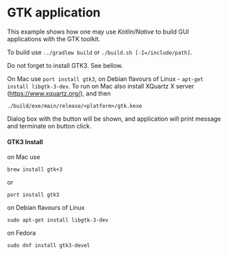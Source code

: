 # GTK application

 This example shows how one may use _Kotlin/Native_ to build GUI
 applications with the GTK toolkit.

To build use `../gradlew build` or `./build.sh [-I=/include/path]`.

Do not forget to install GTK3. See bellow.

On Mac use `port install gtk3`, on Debian flavours of Linux - `apt-get install libgtk-3-dev`.
To run on Mac also install XQuartz X server (https://www.xquartz.org/), and then

    ./build/exe/main/release/<platform>/gtk.kexe

Dialog box with the button will be shown, and application will print message
and terminate on button click.


#### GTK3 Install

on Mac use

    brew install gtk+3

or

    port install gtk3

on Debian flavours of Linux

    sudo apt-get install libgtk-3-dev

on Fedora

    sudo dnf install gtk3-devel
